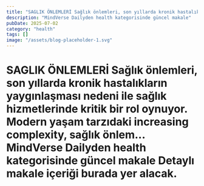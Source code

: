 ```yaml
---
title: "SAGLIK ÖNLEMLERİ Sağlık önlemleri, son yıllarda kronik hastalıkların yaygınlaşması nedeni ile sağlık hizmetlerinde kritik bir rol oynuyor. Modern yaşam tarzıdaki increasing complexity, sağlık önlem..."
description: "MindVerse Dailyden health kategorisinde güncel makale"
pubDate: 2025-07-02
category: "health"
tags: []
image: "/assets/blog-placeholder-1.svg"
---
```


# SAGLIK ÖNLEMLERİ Sağlık önlemleri, son yıllarda kronik hastalıkların yaygınlaşması nedeni ile sağlık hizmetlerinde kritik bir rol oynuyor. Modern yaşam tarzıdaki increasing complexity, sağlık önlem... MindVerse Dailyden health kategorisinde güncel makale Detaylı makale içeriği burada yer alacak.